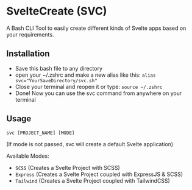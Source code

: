 # SvelteCreate (SVC)
A Bash CLI Tool to easily create different kinds of Svelte apps based on your requirements. 

## Installation
- Save this bash file to any directory
- open your ~/.zshrc and make a new alias like this: ```alias svc="YourSaveDirectory/svc.sh"```
- Close your terminal and reopen it or type: ```source ~/.zshrc```
- Done! Now you can use the svc command from anywhere on your terminal

## Usage
```svc [PROJECT_NAME] [MODE]```

(If mode is not passed, svc will create a default Svelte application)

Available Modes:
- ```SCSS``` (Creates a Svelte Project with SCSS)
- ```Express``` (Creates a Svelte Project coupled with ExpressJS & SCSS)
- ```Tailwind``` (Creates a Svelte Project coupled with TailwindCSS)
